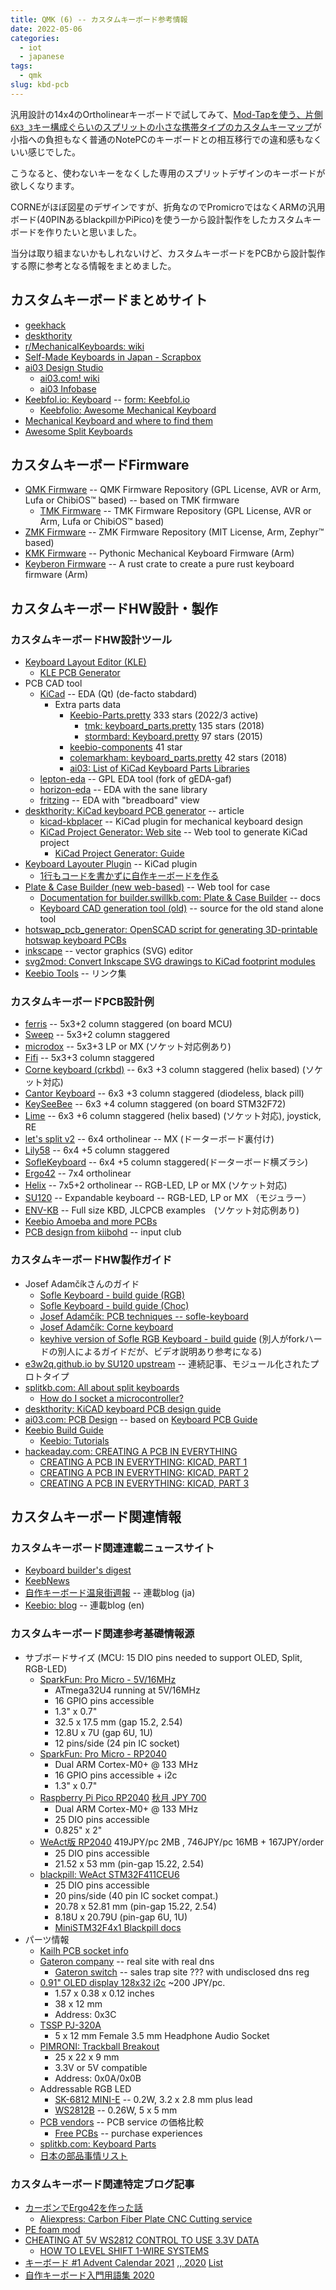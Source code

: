 ```yaml
---
title: QMK (6) -- カスタムキーボード参考情報
date: 2022-05-06
categories:
  - iot
  - japanese
tags:
  - qmk
slug: kbd-pcb
---
```


汎用設計の14x4のOrtholinearキーボードで試してみて、[Mod-Tapを使う、片側`6X3_3`キー構成ぐらいのスプリットの小さな携帯タイプのカスタムキーマップ](/jp/2022/03/15/home-mt/)が小指への負担もなく普通のNotePCのキーボードとの相互移行での違和感もなくいい感じでした。

こうなると、使わないキーをなくした専用のスプリットデザインのキーボードが欲しくなります。

CORNEがほぼ図星のデザインですが、折角なのでPromicroではなくARMの汎用ボード(40PINあるblackpillかPiPico)を使う一から設計製作をしたカスタムキーボードを作りたいと思いました。

当分は取り組まないかもしれないけど、カスタムキーボードをPCBから設計製作する際に参考となる情報をまとめました。

## カスタムキーボードまとめサイト

* [geekhack](https://geekhack.org/)
* [deskthority](https://deskthority.net/)
* [r/MechanicalKeyboards: wiki](https://www.reddit.com/r/MechanicalKeyboards/wiki/customkeyboards)
* [Self-Made Keyboards in Japan - Scrapbox](https://scrapbox.io/self-made-kbds-ja/)
* [ai03 Design Studio](https://ai03.com/)
  * [ai03.com! wiki](https://wiki.ai03.com/)
  * [ai03 Infobase](https://info.ai03.com/)
* [Keebfol.io: Keyboard](https://keebfolio.netlify.app/) -- [form: Keebfol.io](https://form--keebfolio.netlify.app/)
  * [Keebfolio: Awesome Mechanical Keyboard](https://github.com/BenRoe/awesome-mechanical-keyboard)
* [Mechanical Keyboard and where to find them](https://github.com/help-14/mechanical-keyboard)
* [Awesome Split Keyboards](https://github.com/diimdeep/awesome-split-keyboards)

## カスタムキーボードFirmware

* [QMK Firmware](https://github.com/qmk) -- QMK Firmware Repository (GPL License, AVR or Arm, Lufa or ChibiOS™ based) --  based on TMK firmware
  * [TMK Firmware](https://github.com/tmk) -- TMK Firmware Repository (GPL License, AVR or Arm, Lufa or ChibiOS™ based)
* [ZMK Firmware](https://github.com/zmkfirmware) -- ZMK Firmware Repository (MIT License, Arm, Zephyr™ based)
* [KMK Firmware](https://github.com/KMKfw) -- Pythonic Mechanical Keyboard Firmware (Arm)
* [Keyberon Firmware](https://github.com/TeXitoi/keyberon) -- A rust crate to create a pure rust keyboard firmware (Arm)

## カスタムキーボードHW設計・製作

### カスタムキーボードHW設計ツール

* [Keyboard Layout Editor (KLE)](http://www.keyboard-layout-editor.com/)
  * [KLE PCB Generator](https://github.com/jeroen94704/klepcbgen)
* PCB CAD tool
  * [KiCad](https://www.kicad.org) -- EDA (Qt) (de-facto stabdard)
    * Extra parts data
      * [Keebio-Parts.pretty](https://github.com/keebio/Keebio-Parts.pretty) 333 stars (2022/3 active)
        * [tmk: keyboard_parts.pretty](https://github.com/tmk/keyboard_parts.pretty) 135 stars (2018)
        * [stormbard: Keyboard.pretty](https://github.com/stormbard/Keyboard.pretty) 97 stars (2015)
      * [keebio-components](https://github.com/keebio/keebio-components) 41 star
      * [colemarkham: keyboard_parts.pretty](https://github.com/colemarkham/keyboard_parts.pretty) 42 stars (2018)
      * [ai03: List of KiCad Keyboard Parts Libraries](https://wiki.ai03.com/books/pcb-design/page/list-of-kicad-keyboard-parts-libraries)
  * [lepton-eda](https://lepton-eda.github.io) -- GPL EDA tool (fork of gEDA-gaf)
  * [horizon-eda](https://horizon-eda.readthedocs.io) -- EDA with the sane library
  * [fritzing](https://fritzing.org/) -- EDA with "breadboard" view
* [deskthority: KiCad keyboard PCB generator](https://deskthority.net/viewtopic.php?t=23797) -- article
  * [kicad-kbplacer](https://github.com/adamws/kicad-kbplacer) -- KiCad plugin for mechanical keyboard design
  * [KiCad Project Generator: Web site](http://keyboard-tools.xyz/) -- Web tool to generate KiCad project
    * [KiCad Project Generator: Guide](https://adamws.github.io/keyboard-tools/kicad-project-generator/guide.html)
* [Keyboard Layouter Plugin](https://github.com/yskoht/keyboard-layouter) -- KiCad plugin
  * [1行もコードを書かずに自作キーボードを作る](https://zenn.dev/0x0c/articles/4e4e428d79287d4556b2)
* [Plate & Case Builder (new web-based)](http://builder.swillkb.com/) -- Web tool for case
  * [Documentation for builder.swillkb.com: Plate & Case Builder](http://builder-docs.swillkb.com/) -- docs
  * [Keyboard CAD generation tool (old)](https://github.com/swill/kb_builder) -- source for the old stand alone tool
* [hotswap_pcb_generator: OpenSCAD script for generating 3D-printable hotswap keyboard PCBs](https://github.com/50an6xy06r6n/hotswap_pcb_generator)
* [inkscape](https://inkscape.org/) --  vector graphics (SVG) editor
* [svg2mod: Convert Inkscape SVG drawings to KiCad footprint modules](https://github.com/mtl/svg2mod)
* [Keebio Tools](https://form--keebfolio.netlify.app/tools) -- リンク集

<!--
Kalerator (Any PCB design tools like swillkb's builde)
https://kalerator.clueboard.co/
https://geekhack.org/index.php?topic=74139.0
-->

### カスタムキーボードPCB設計例

* [ferris](https://github.com/pierrechevalier83/ferris) -- 5x3+2 column staggered (on board MCU)
* [Sweep](https://github.com/davidphilipbarr/Sweep) -- 5x3+2 column staggered
* [microdox](https://github.com/waffle87/waffle_microdox) -- 5x3+3 LP or MX  (ソケット対応例あり)
* [Fifi](https://github.com/raychengy/fifi_split_keeb) -- 5x3+3 column staggered
* [Corne keyboard (crkbd)](https://github.com/foostan/crkbd) -- 6x3 +3 column staggered (helix based) (ソケット対応)
* [Cantor Keyboard](https://github.com/diepala/cantor) -- 6x3 +3 column staggered (diodeless, black pill)
* [KeySeeBee](https://github.com/TeXitoi/keyseebee) -- 6x3 +4 column staggered (on board STM32F72)
* [Lime](https://github.com/HellSingCoder/LimeKeyboard) -- 6x3 +6 column staggered (helix based) (ソケット対応), joystick, RE
* [let's split v2](https://github.com/climbalima/let-s-Split-v2) -- 6x4 ortholinear -- MX (ドーターボード裏付け)
* [Lily58](https://github.com/kata0510/Lily58) -- 6x4 +5 column staggered
* [SofleKeyboard](https://github.com/josefadamcik/SofleKeyboard) -- 6x4 +5 column staggered(ドーターボード横ズラシ)
* [Ergo42](https://github.com/Biacco42/Ergo42) -- 7x4 ortholinear
* [Helix](https://github.com/MakotoKurauchi/helix) -- 7x5+2 ortholinear -- RGB-LED, LP or MX (ソケット対応)
* [SU120](https://github.com/e3w2q/su120-keyboard) -- Expandable keyboard -- RGB-LED, LP or MX （モジュラー）
* [ENV-KB](https://github.com/Envious-Data/Env-KB) -- Full size KBD, JLCPCB examples　(ソケット対応例あり)
* [Keebio Amoeba and more PCBs](https://github.com/mtl/keyboard-pcbs)
* [PCB design from kiibohd](https://github.com/kiibohd/pcb) -- input club

### カスタムキーボードHW製作ガイド

* Josef Adamčíkさんのガイド
  * [Sofle Keyboard - build guide (RGB)](https://josefadamcik.github.io/SofleKeyboard/build_guide_rgb.html)
  * [Sofle Keyboard - build guide (Choc)](https://josefadamcik.github.io/SofleKeyboard/build_guide_choc.html)
  * [Josef Adamčík: PCB techniques -- sofle-keyboard](https://josef-adamcik.cz/electronics/let-me-introduce-you-sofle-keyboard-split-keyboard-based-on-lily58.html)
  * [Josef Adamčík: Corne keyboard](https://josef-adamcik.cz/electronics/corne-keyboard-build-log.html)
  * [keyhive version of Sofle RGB Keyboard - build guide](https://github.com/keyhive/build_guides/blob/master/docs/keyboards/sofle-rgb.md) (別人がforkハードの別人によるガイドだが、ビデオ説明あり参考になる)
* [e3w2q.github.io by SU120 upstream](https://e3w2q.github.io/) -- 連続記事、モジュール化されたプロトタイプ
* [splitkb.com: All about split keyboards](https://docs.splitkb.com/hc/en-us)
  * [How do I socket a microcontroller?](https://docs.splitkb.com/hc/en-us/articles/360011263059-How-do-I-socket-a-microcontroller-)
* [deskthority: KiCAD keyboard PCB design guide](https://deskthority.net/wiki/KiCAD_keyboard_PCB_design_guide)
* [ai03.com: PCB Design](https://wiki.ai03.com/books/pcb-design) --  based on [Keyboard PCB Guide](https://github.com/ruiqimao/keyboard-pcb-guide)
* [Keebio Build Guide](https://docs.keeb.io/main)
  * [Keebio: Tutorials](https://form--keebfolio.netlify.app/tutorials/)
* [hackeaday.com: CREATING A PCB IN EVERYTHING](https://hackaday.com/2016/09/21/creating-a-pcb-in-everything-introduction/#series-of-posts-box)
  * [CREATING A PCB IN EVERYTHING: KICAD, PART 1](https://hackaday.com/2016/11/17/creating-a-pcb-in-everything-kicad-part-1/)
  * [CREATING A PCB IN EVERYTHING: KICAD, PART 2](https://hackaday.com/2016/12/09/creating-a-pcb-in-everything-kicad-part-2/)
  * [CREATING A PCB IN EVERYTHING: KICAD, PART 3](https://hackaday.com/2016/12/23/creating-a-pcb-in-everything-kicad-part-3/)

## カスタムキーボード関連情報

### カスタムキーボード関連連載ニュースサイト

* [Keyboard builder's digest](https://kbd.news/)
* [KeebNews](https://keebnews.com/)
* [自作キーボード温泉街週報](https://salicylic-weekly.hatenablog.jp/) -- 連載blog (ja)
* [Keebio: blog](https://medium.com/@keebio) -- 連載blog (en)

### カスタムキーボード関連参考基礎情報源

* サブボードサイズ (MCU: 15 DIO pins needed to support OLED, Split, RGB-LED)
  * [SparkFun: Pro Micro - 5V/16MHz](https://www.sparkfun.com/products/12640)
    * ATmega32U4 running at 5V/16MHz
    * 16 GPIO pins accessible
    * 1.3" x 0.7"
    * 32.5 x 17.5 mm (gap 15.2, 2.54)
    * 12.8U x 7U (gap 6U, 1U)
    * 12 pins/side (24 pin IC socket)
  * [SparkFun: Pro Micro - RP2040](https://www.sparkfun.com/products/18288)
    * Dual ARM Cortex-M0+ @ 133 MHz
    * 16 GPIO pins accessible + i2c
    * 1.3" x 0.7"
  * [Raspberry Pi Pico RP2040](https://www.adafruit.com/product/4864) [秋月 JPY 700](https://akizukidenshi.com/catalog/g/gM-16132/)
    * Dual ARM Cortex-M0+ @ 133 MHz
    * 25 DIO pins accessible
    * 0.825" x 2"
  * [WeAct版 RP2040](https://www.aliexpress.com/item/1005003708090298.html) 419JPY/pc 2MB , 746JPY/pc 16MB + 167JPY/order
    * 25 DIO pins accessible
    * 21.52 x 53 mm (pin-gap 15.22, 2.54)
  * [blackpill: WeAct STM32F411CEU6](https://www.aliexpress.com/item/1005001456186625.html)
    * 25 DIO pins accessible
    * 20 pins/side (40 pin IC socket compat.)
    * 20.78 x 52.81 mm (pin-gap 15.22, 2.54)
    * 8.18U x 20.79U (pin-gap 6U, 1U)
    * [MiniSTM32F4x1 Blackpill docs](https://github.com/WeActTC/MiniSTM32F4x1)
* パーツ情報
  * [Kailh PCB socket info](https://www.kailhswitch.com/pcb-socket/)
  * [Gateron company](https://en.gateron.cn) -- real site with real dns
    * [Gateron switch](https://www.gateron.co/) -- sales trap site ??? with undisclosed dns reg
  * [0.91" OLED display 128x32 i2c](https://www.aliexpress.com/wholesale?catId=0&SearchText=0.91%22+OLED+128x32+i2c) ~200 JPY/pc.
    * 1.57 x 0.38 x 0.12 inches
    * 38 x 12 mm
    * Address: 0x3C
  * [TSSP PJ-320A](https://www.aliexpress.com/wholesale?catId=0&SearchText=TSSP+PJ-320A)
    * 5 x 12 mm Female 3.5 mm Headphone Audio Socket
  * [PIMRONI: Trackball Breakout](https://shop.pimoroni.com/products/trackball-breakout)
    * 25 x 22 x 9 mm
    * 3.3V or 5V compatible
    * Address: 0x0A/0x0B
  * Addressable RGB LED
    * [SK-6812 MINI-E](https://cdn-shop.adafruit.com/product-files/4960/4960_SK6812MINI-E_REV02_EN.pdf) -- 0.2W, 3.2 x 2.8 mm plus lead
    * [WS2812B](https://cdn-shop.adafruit.com/datasheets/WS2812B.pdf) -- 0.26W, 5 x 5 mm
  * [PCB vendors](https://pcbshopper.com/) -- PCB service の価格比較
    * [Free PCBs](https://github.com/joric/jorne/wiki/Free-PCBs) -- purchase experiences
  * [splitkb.com: Keyboard Parts](https://splitkb.com/collections/keyboard-parts)
  * [日本の部品事情リスト](https://scrapbox.io/self-made-kbds-ja/%E3%82%B7%E3%83%A7%E3%83%83%E3%83%97%E3%83%AA%E3%82%B9%E3%83%88)

<!--
Thru-hole 5-way Navigation switch https://www.adafruit.com/product/504
-->

### カスタムキーボード関連特定ブログ記事

* [カーボンでErgo42を作った話](https://kou014.hateblo.jp/entry/2018/12/08/000000)
  * [Aliexpress: Carbon Fiber Plate CNC Cutting service](https://www.aliexpress.com/item/32826820227.html)
* [PE foam mod](https://switchandclick.com/pe-foam-mod/)
* [CHEATING AT 5V WS2812 CONTROL TO USE 3.3V DATA](https://hackaday.com/2017/01/20/cheating-at-5v-ws2812-control-to-use-a-3-3v-data-line/)
  * [HOW TO LEVEL SHIFT 1-WIRE SYSTEMS](https://www.maximintegrated.com/en/design/technical-documents/app-notes/7/7106.html)
* [キーボード #1 Advent Calendar 2021](https://adventar.org/calendars/6246) [,, 2020](https://adventar.org/calendars/5279) [List](https://scrapbox.io/self-made-kbds-ja/%E3%82%A2%E3%83%89%E3%83%99%E3%83%B3%E3%83%88%E3%82%AB%E3%83%AC%E3%83%B3%E3%83%80%E3%83%BC)
* [自作キーボード入門用語集 2020](https://biacco42.hatenablog.com/entry/2020/05/08/093000)

<!--

http://www.hiletgo.com/
https://gistgear.com/brand/HiLetgo%7CToolsAndHomeImprovement

  * http://mohammedari.blogspot.com/2018/09/ali-expressbest-carbon.html
  * https://moryu-io-studio.hatenablog.com/entry/2018/09/10/222500

50Pcs M2 Hex Nut Spacing Screw Brass Threaded Pillar PCB Motherboard Standoff Spacer Kit 4mm/6mm/8mm/10mm
https://ja.aliexpress.com/item/32974970926.html?gatewayAdapt=glo2jpn

https://keyhive.xyz/shop  Utah, USA

  * [ほぼ週刊キーボードニュース](https://www.kbdnews.jp/)
ほぼ週刊キーボードニュース https://www.youtube.com/channel/UCyU1PAGvw_suAyI4wljHmag
SHIROGANE                  https://shirogane-lab.com/                      https://twitter.com/Yowkees トラックボール

https://www.elecrow.com/
https://www.pcbway.com/
https://jlcpcb.com/
https://www.nextpcb.com/ -- free
https://www.allpcb.com/ -- free
https://setsudando.jp/company/

Topic: [IC] RedBeard4X - Ergo 40% DIY Kit  (Read 2116 times)
MechWild Discord
IC Form
RB4X
https://geekhack.org/index.php?topic=113183.0
 single body blackpill

WS2812 DMA library with low RAM needs. Up to 16 parallel outputs and thousands of LEDs on each of them
https://github.com/hubmartin/WS2812B_STM32F4

i2c issue on stm32f4
https://github.com/zephyrproject-rtos/zephyr/discussions/43782

-->

<!-- vim: se ai sw=2 sts=2 tw=150: -->
